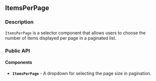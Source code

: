 ## ItemsPerPage

### Description

`ItemsPerPage` is a selector component that allows users to choose the number of items displayed per page in a paginated list.

### Public API

#### Components

-   **`ItemsPerPage`** - A dropdown for selecting the page size in pagination.
